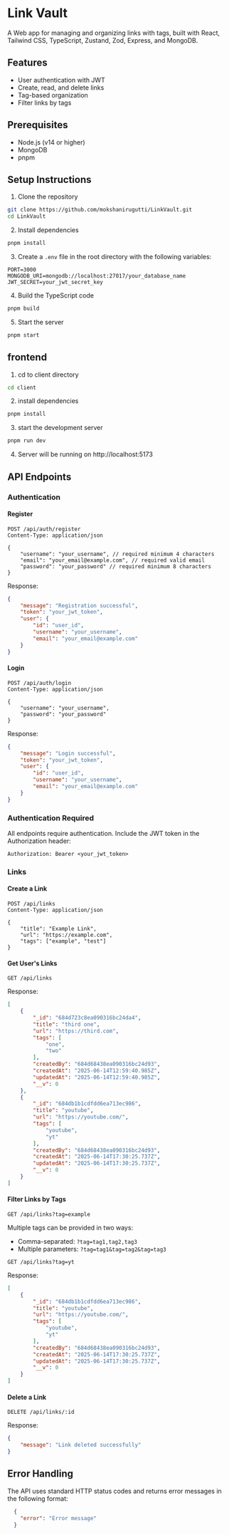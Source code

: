 # Link Vault

A Web app for managing and organizing links with tags, built with React, Tailwind CSS, TypeScript, Zustand, Zod, Express, and MongoDB.

## Features

- User authentication with JWT
- Create, read, and delete links
- Tag-based organization
- Filter links by tags 

## Prerequisites

- Node.js (v14 or higher)
- MongoDB
- pnpm

## Setup Instructions

1. Clone the repository
```bash
git clone https://github.com/mokshanirugutti/LinkVault.git
cd LinkVault
```

2. Install dependencies
```bash
pnpm install
```

3. Create a `.env` file in the root directory with the following variables:
```env
PORT=3000
MONGODB_URI=mongodb://localhost:27017/your_database_name
JWT_SECRET=your_jwt_secret_key
```

4. Build the TypeScript code
```bash
pnpm build
```

5. Start the server
```bash
pnpm start
```

## frontend

1. cd to client directory
```bash
cd client
```

2. install dependencies
```bash
pnpm install
```

3. start the development server
```bash
pnpm run dev
```

4. Server will be running on http://localhost:5173





## API Endpoints

### Authentication

#### Register
```http
POST /api/auth/register
Content-Type: application/json

{
    "username": "your_username", // required minimum 4 characters
    "email": "your_email@example.com", // required valid email
    "password": "your_password" // required minimum 8 characters
}
```

Response:
```json
{
    "message": "Registration successful",
    "token": "your_jwt_token",
    "user": {
        "id": "user_id",
        "username": "your_username",
        "email": "your_email@example.com"
    }
}
```

#### Login

```http
POST /api/auth/login
Content-Type: application/json

{
    "username": "your_username",
    "password": "your_password"
}
```

Response: 

```json
{
    "message": "Login successful",
    "token": "your_jwt_token",
    "user": {
        "id": "user_id",
        "username": "your_username",
        "email": "your_email@example.com"
    }
}
```

### Authentication Required
All endpoints require authentication. Include the JWT token in the Authorization header:
```
Authorization: Bearer <your_jwt_token>
```

### Links

#### Create a Link
```http
POST /api/links
Content-Type: application/json

{
    "title": "Example Link",
    "url": "https://example.com",
    "tags": ["example", "test"]
}
```

#### Get User's Links
```http
GET /api/links
```

Response:

```json
[
    {
        "_id": "684d723c8ea090316bc24da4",
        "title": "third one",
        "url": "https://third.com",
        "tags": [
            "one",
            "two"
        ],
        "createdBy": "684d68438ea090316bc24d93",
        "createdAt": "2025-06-14T12:59:40.985Z",
        "updatedAt": "2025-06-14T12:59:40.985Z",
        "__v": 0
    },
    {
        "_id": "684db1b1cdfdd6ea713ec986",
        "title": "youtube",
        "url": "https://youtube.com/",
        "tags": [
            "youtube",
            "yt"
        ],
        "createdBy": "684d68438ea090316bc24d93",
        "createdAt": "2025-06-14T17:30:25.737Z",
        "updatedAt": "2025-06-14T17:30:25.737Z",
        "__v": 0
    }
]
```

#### Filter Links by Tags
```http
GET /api/links?tag=example
```
Multiple tags can be provided in two ways:
- Comma-separated: `?tag=tag1,tag2,tag3`
- Multiple parameters: `?tag=tag1&tag=tag2&tag=tag3`


```http
GET /api/links?tag=yt
```

Response:
```json
[
    {
        "_id": "684db1b1cdfdd6ea713ec986",
        "title": "youtube",
        "url": "https://youtube.com/",
        "tags": [
            "youtube",
            "yt"
        ],
        "createdBy": "684d68438ea090316bc24d93",
        "createdAt": "2025-06-14T17:30:25.737Z",
        "updatedAt": "2025-06-14T17:30:25.737Z",
        "__v": 0
    }
]

```


#### Delete a Link
```http
DELETE /api/links/:id
```

Response:

```json
{
    "message": "Link deleted successfully"
}
```

## Error Handling

The API uses standard HTTP status codes and returns error messages in the following format:
```json
  {
    "error": "Error message"
  }
```


